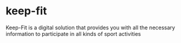 # keep-fit
Keep-Fit is a digital solution that provides you with all the necessary information to participate in all kinds of sport activities